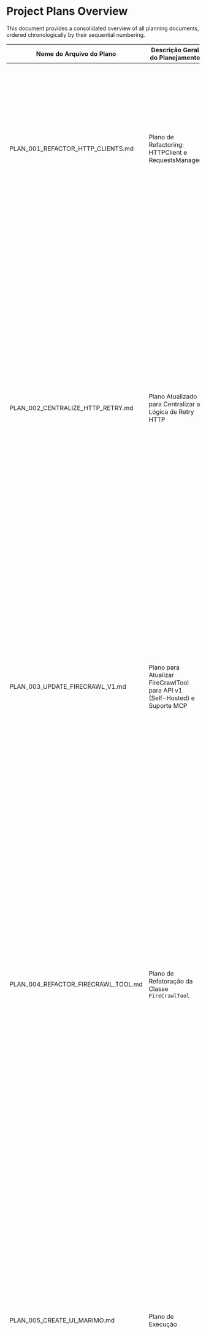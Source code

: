 # Project Plans Overview

This document provides a consolidated overview of all planning documents, ordered chronologically by their sequential numbering.

| Nome do Arquivo do Plano | Descrição Geral do Planejamento | Implementações Feitas |
|---|---|---|
| PLAN_001_REFACTOR_HTTP_CLIENTS.md | Plano de Refactoring: HTTPClient e RequestsManager | - Análise de Dependências: Identificar todos os arquivos e funções que importam e utilizam as classes HTTPClient e RequestsManager. - Refatorar HTTPClient (fbpyutils_ai/tools/http.py): Remover a lógica de parseamento de JSON e retornar o objeto httpx.Response diretamente. - Refatorar RequestsManager (fbpyutils_ai/tools/http.py): Remover a lógica de parseamento de JSON e retornar o objeto requests.Response diretamente. - Atualizar Código Cliente: Modificar o código para receber os objetos de resposta brutos e adicionar lógica de parseamento e tratamento de status. - Atualizar Testes Unitários (tests/tools/http/): Modificar mocks e stubs para simular o retorno de objetos de resposta brutos e ajustar asserções. - Atualizar Documentação: Localizar e atualizar a documentação existente para refletir as mudanças na interface. |
| PLAN_002_CENTRALIZE_HTTP_RETRY.md | Plano Atualizado para Centralizar a Lógica de Retry HTTP | - Fase 1: Análise e Identificação nos Clientes: Buscar por usos diretos da anotação @retry de tenacity ou outras bibliotecas de retry, identificar loops com blocos try-except que simulam comportamento de retry, verificar configurações de adaptadores HTTP com max_retries fora das classes centrais, analisar qualquer outra implementação manual de lógica de nova tentativa. - Fase 2: Verificação e Padronização das Classes Centrais (HTTPClient e RequestsManager): Analisar as classes HTTPClient e RequestsManager em fbpyutils_ai/tools/http.py, confirmar que o uso existente de tenacity e HTTPAdapter é adequado, avaliar se os parâmetros de retry são configuráveis e se atendem às necessidades gerais. - Fase 3: Proposta de Refatoração dos Clientes: Detalhar como a lógica de retry local será removida, garantir que as chamadas existentes aos métodos de HTTPClient ou RequestsManager pelos clientes não tenham suas assinaturas alteradas, garantir que toda a responsabilidade de retry seja delegada às classes centrais. - Fase 4: Análise de Impacto e Ajuste dos Testes Unitários: Identificar todos os testes unitários existentes para os arquivos clientes modificados e para as classes HTTPClient e RequestsManager, analisar como a remoção da lógica de retry dos clientes e a centralização/padronização nas classes HTTP podem afetar esses testes, propor ajustes nos testes. - Fase 5: Implementação e Refatoração: Implementar as melhorias propostas na Fase 2 para as classes HTTPClient e RequestsManager, refatorar os arquivos clientes identificados na Fase 1 para remover a lógica de retry local, garantir que os clientes utilizem as classes centrais para todas as requisições HTTP, implementar os ajustes nos testes unitários, executar os testes unitários. |
| PLAN_003_UPDATE_FIRECRAWL_V1.md | Plano para Atualizar FireCrawlTool para API v1 (Self-Hosted) e Suporte MCP | - Requisitos Iniciais: Atualizar a classe FireCrawlTool para utilizar a v1 da API do serviço firecrawl.dev disponibilizado localmente via SELF HOSTING, implementar os serviços scrape, scrape, extract, map, search e métodos auxiliares usando a documentação da API v1 e o HTTPClient, "achatar" (flatten) os métodos, garantir que apenas os argumentos suportados pelo modo self-hosted sejam utilizados, implementar novos métodos (scrape_formatted, scrape_multiple) na classe FireCrawlTool que repliquem a funcionalidade de formatação e processamento paralelo do script fbpyutils_ai/servers/mcp_scrape_server.py, certificar-se de retornar sempre um JSON de resposta, utilizar as recomendações em VIBE.md, atualizar/criar testes unitários, atualizar a documentação. - Passos Detalhados: Refinar __init__, implementar/verificar métodos auxiliares, "flatterizar" métodos principais, implementar suporte MCP - scrape_formatted, implementar suporte MCP - scrape_multiple, atualizar documentação final. |
| PLAN_004_REFACTOR_FIRECRAWL_TOOL.md | Plano de Refatoração da Classe `FireCrawlTool` | - Modificação do Código (fbpyutils_ai/tools/scrape.py): Editar o arquivo fbpyutils_ai/tools/scrape.py, remover as definições completas dos métodos scrape, get_crawl_status, cancel_crawl, get_crawl_errors, get_batch_scrape_status, get_batch_scrape_errors, batch_scrape, get_extract_status, extract, map da classe FireCrawlTool, remover as definições completas das funções utilitárias (métodos privados) _format_metadata_md, _format_links_md, _format_scrape_result_md, scrape_formatted, scrape_multiple, remover a função scrape_and_store, remover os imports não utilizados, manter intactos o método __init__, o método scrape e o método search. - Atualização da Documentação: Editar o arquivo DOC.md, revisar a seção referente à classe FireCrawlTool, remover a documentação e exemplos de uso para os métodos removidos, manter e refinar a documentação para os métodos __init__, scrape e search, editar o arquivo README.md, revisar o conteúdo para identificar e remover quaisquer menções diretas ou exemplos de uso dos métodos removidos, manter menções gerais à capacidade de "scrape" e "search" se apropriado, manter a pasta specs/ e todos os seus arquivos intactos. - Atualização dos Testes Unitários: Identificar e remover arquivos de teste, remover os arquivos test_batch_scrape.py, test_cancel_crawl.py, test_crawl.py, test_extract.py, test_get_batch_scrape_errors.py, test_get_batch_scrape_status.py, test_get_crawl_errors.py, test_get_crawl_status.py, test_get_extract_status.py, test_map.py da pasta tests/tools/scrape/, revisar arquivos de teste existentes, revisar o arquivo tests/tools/scrape/test_scrape.py, revisar o arquivo tests/tools/scrape/test_search.py, revisar o arquivo tests/tools/test_tools.py e tests/servers/mcp_scrape_server.py. - Verificação Final e Cobertura de Código: Executar todos os testes unitários restantes, revisar o relatório de cobertura. |
| PLAN_005_CREATE_UI_MARIMO.md | Plano de Execução | - Criação do Módulo app.firecrawl_tool.py: Criar o arquivo fbpyutils_ai/ui/marimo/app.firecrawl_tool.py, copiar a estrutura básica de app.search_tool.py, importar a classe FireCrawlTool, considerar o uso de fbpyutils_ai/ui/marimo/components.py, definir as células Marimo para inicializar a FireCrawlTool, criar os elementos de UI para os parâmetros do método scrape, criar os elementos de UI para os parâmetros do método search, implementar a lógica para chamar o método scrape, implementar a lógica para chamar o método search, exibir os resultados, organizar as seções scrape e search dentro de um mo.accordion. - Integração na Interface Geral (Futuro): Criar um arquivo app.main.py que importe e exiba os módulos app.llm_tool.py, app.search_tool.py e app.firecrawl_tool.py em uma única interface, a interface geral utilizará o componente mo.ui.sidebar. - Finalização dos Módulos Existentes (Mediante Requisições): Realizada conforme futuras requisições para app.llm_tool.py e app.search_tool.py. - Atualização da Documentação do Projeto: Atualizar os arquivos README.md, TODO.md, TOOLS.md e TREE.md para incluir a nova ferramenta FireCrawlTool e sua funcionalidade, adicionar informações sobre a estrutura da UI Marimo. - Registro no Banco de Memória: Atualizar os arquivos do banco de memória para refletir as mudanças no projeto. - Commit do Repositório: Realizar commits significativos após a conclusão de cada etapa principal. |
| PLAN_006_RELEASE_V0.1.1.md | Plano Detalhado | - Criar Conteúdo para a Sessão Home na UI Marimo: Definir o Conteúdo da Home, modificar fbpyutils_ai/ui/marimo/app.py. - Atualizar Documentação (README.md, TODO.md, TOOLS.md, TREE.md): Atualizar README.md, atualizar TODO.md, atualizar TOOLS.md, atualizar TREE.md. - Atualizar Banco de Memória: Revisar e Atualizar memory-bank/activeContext.md e memory-bank/progress.md. - Implementar Sub-sessões "Generate Text" e "Generate Embeddings" na UI Marimo: Modificar fbpyutils_ai/ui/marimo/app.py, para "Generate Text" criar uma função get_llm_generate_text_section(), para "Generate Embeddings" criar uma função get_llm_generate_embeddings_section(), garantir que os modelos llm_base_model e llm_embed_model sejam utilizados corretamente. - Re-atualizar Documentação: Revisar README.md, revisar TODO.md, revisar TOOLS.md, revisar TREE.md. - Re-atualizar Banco de Memória: Revisar e Atualizar memory-bank/activeContext.md, revisar e Atualizar memory-bank/progress.md. |
